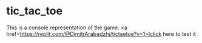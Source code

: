 # tic_tac_toe
This is a console representation of the game.
<a href=https://replit.com/@DimitrArabadzhi/tictaetoe?v=1>lclick here to test it</a>
